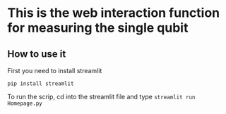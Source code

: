 # This is the web interaction function for measuring the single qubit
## How to use it
First you need to install streamlit
```
pip install streamlit
```
To run the scrip, cd into the streamlit file and type `streamlit run Homepage.py`

